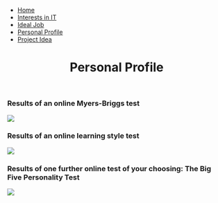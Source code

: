 <html>
<head>
 <link rel="stylesheet" href="3style.css">
</head>
<body>
<ul>
 <li><a href="https://rmitstudent-assessment.github.io/My-Profile/">Home</a></li>
 <li><a href="https://rmitstudent-assessment.github.io/My-Profile/interestsinit">Interests in IT</a></li>
 <li><a href="https://rmitstudent-assessment.github.io/My-Profile/idealjob">Ideal Job</a></li>
 <li><a href="https://rmitstudent-assessment.github.io/My-Profile/personalprofile">Personal Profile</a></li>
 <li><a href="https://rmitstudent-assessment.github.io/My-Profile/projectidea">Project Idea</a></li>
</ul>
 <header>
<h1>Personal Profile</h1>
             </header>


<h3>Results of an online Myers-Briggs test</h3>
 </div>
 <div class="img-container">  
             <img src="Myers-Briggs Results Snapshot.PNG alt="https://github.com/rmitstudent-assessment/My-Profile/blob/8fa03387bfa5c6ebfba097b5ded66a301fb3c0a5/Myers-Briggs%20Results%20Snapshot.PNG">
 </div>
          
<h3>Results of an online learning style test</h3>     
 </div>
 <div class="img-container">  
             <img src="Learning Style Snapshot.PNG alt="https://github.com/rmitstudent-assessment/My-Profile/blob/8fa03387bfa5c6ebfba097b5ded66a301fb3c0a5/Learning%20Style%20Snapshot.PNG">
 </div>

<h3>Results of one further online test of your choosing: The Big Five Personality Test</h3>
 </div>
 <div class="img-container">  
             <img src="big5.PNG alt="https://github.com/rmitstudent-assessment/My-Profile/blob/8fa03387bfa5c6ebfba097b5ded66a301fb3c0a5/big5.PNG">
 </div>
